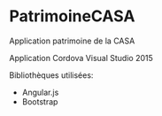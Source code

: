 # PatrimoineCASA
Application patrimoine de la CASA

Application Cordova Visual Studio 2015

Bibliothèques utilisées:
- Angular.js
- Bootstrap
